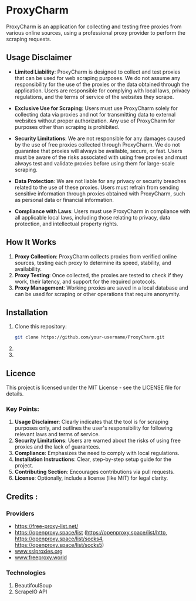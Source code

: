 # ProxyCharm

ProxyCharm is an application for collecting and testing free proxies from various online sources, using a professional proxy provider to perform the scraping requests.

## Usage Disclaimer

- **Limited Liability**: ProxyCharm is designed to collect and test proxies that can be used for web scraping purposes. We do not assume any responsibility for the use of the proxies or the data obtained through the application. Users are responsible for complying with local laws, privacy regulations, and the terms of service of the websites they scrape.
  
- **Exclusive Use for Scraping**: Users must use ProxyCharm solely for collecting data via proxies and not for transmitting data to external websites without proper authorization. Any use of ProxyCharm for purposes other than scraping is prohibited.

- **Security Limitations**: We are not responsible for any damages caused by the use of free proxies collected through ProxyCharm. We do not guarantee that proxies will always be available, secure, or fast. Users must be aware of the risks associated with using free proxies and must always test and validate proxies before using them for large-scale scraping.

- **Data Protection**: We are not liable for any privacy or security breaches related to the use of these proxies. Users must refrain from sending sensitive information through proxies obtained with ProxyCharm, such as personal data or financial information.

- **Compliance with Laws**: Users must use ProxyCharm in compliance with all applicable local laws, including those relating to privacy, data protection, and intellectual property rights.

## How It Works

1. **Proxy Collection**: ProxyCharm collects proxies from verified online sources, testing each proxy to determine its speed, stability, and availability.
2. **Proxy Testing**: Once collected, the proxies are tested to check if they work, their latency, and support for the required protocols.
3. **Proxy Management**: Working proxies are saved in a local database and can be used for scraping or other operations that require anonymity.

## Installation

1. Clone this repository:
   ```bash
   git clone https://github.com/your-username/ProxyCharm.git
    ```
2. 
3. 


## Licence
This project is licensed under the MIT License - see the LICENSE file for details.

### Key Points:
1. **Usage Disclaimer**: Clearly indicates that the tool is for scraping purposes only, and outlines the user's responsibility for following relevant laws and terms of service.
2. **Security Limitations**: Users are warned about the risks of using free proxies and the lack of guarantees.
3. **Compliance**: Emphasizes the need to comply with local regulations.
4. **Installation Instructions**: Clear, step-by-step setup guide for the project.
5. **Contributing Section**: Encourages contributions via pull requests.
6. **License**: Optionally, include a license (like MIT) for legal clarity.


## Credits :

### Providers

- https://free-proxy-list.net/
- https://openproxy.space/list (https://openproxy.space/list/http, https://openproxy.space/list/socks4, https://openproxy.space/list/socks5)
- www.sslproxies.org
- www.freeproxy.world

### Technologies

1. BeautifoulSoup
2. ScrapeIO API

